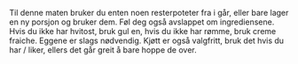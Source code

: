 Til denne maten bruker du enten noen resterpoteter fra i går, eller bare lager en ny porsjon og bruker dem. Føl deg også avslappet om ingrediensene. Hvis du ikke har hvitost, bruk gul en, hvis du ikke har rømme, bruk creme fraiche. Eggene er slags nødvendig. Kjøtt er også valgfritt, bruk det hvis du har / liker, ellers det går greit å bare hoppe de over.